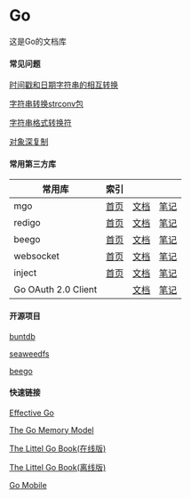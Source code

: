 # Go

这是Go的文档库
#### 常见问题
[时间戳和日期字符串的相互转换](./笔记/time.md)

[字符串转换strconv包](./笔记/strconv.md)

[字符串格式转换符](./笔记/strformat.md)

[对象深复制](./笔记/deepcopy.md)

#### 常用第三方库
|常用库|索引|
|-----|:-------------------| 
|mgo|[首页](http://labix.org/mgo)&emsp;[文档](https://godoc.org/gopkg.in/mgo.v2)&emsp;[笔记](./笔记/mgo.md)|
|redigo|[首页](https://github.com/garyburd/redigo)&emsp;[文档](https://godoc.org/github.com/garyburd/redigo/redis)&emsp;[笔记](./笔记/redigo.md)|
|beego|[首页](https://beego.me)&emsp;[文档](https://beego.me/docs/intro/)&emsp;[笔记](./笔记/beego.md)|
|websocket|[首页](https://github.com/gorilla/websocket)&emsp;[文档](https://godoc.org/github.com/gorilla/websocket)&emsp;[笔记](./笔记/websocket.md)|
|inject|[首页](https://github.com/facebookgo/inject)&emsp;[文档](https://godoc.org/github.com/facebookgo/inject)&emsp;[笔记](./笔记/inject.md)|
|Go OAuth 2.0 Client|&emsp;&emsp;&emsp;[文档](https://godoc.org/golang.org/x/oauth2)&emsp;[笔记](./笔记/oauth2.md)|

#### 开源项目
[buntdb](https://github.com/tidwall/buntdb)

[seaweedfs](https://github.com/chrislusf/seaweedfs)

[beego](https://beego.me)

#### 快速链接
[Effective Go](https://golang.org/doc/effective_go.html)

[The Go Memory Model](https://golang.org/ref/mem)

[The Littel Go Book(在线版)](http://openmymind.net/assets/go/go.pdf)

[The Littel Go Book(离线版)](./pdf/go.pdf)

[Go Mobile](https://github.com/golang/go/wiki/Mobile)
